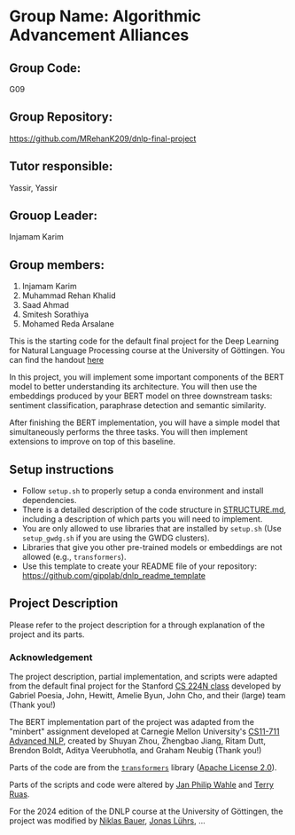 # Group Name: Algorithmic Advancement Alliances

## Group Code: 
G09
## Group Repository: 
https://github.com/MRehanK209/dnlp-final-project
## Tutor responsible: 
Yassir, Yassir
## Grouop Leader: 
Injamam Karim
## Group members:
1. Injamam Karim
2. Muhammad Rehan Khalid
3. Saad Ahmad
4. Smitesh Sorathiya
5. Mohamed Reda Arsalane

This is the starting code for the default final project for the Deep Learning for Natural Language Processing course at the University of Göttingen. You can find the handout [here](https://docs.google.com/document/d/1pZiPDbcUVhU9ODeMUI_lXZKQWSsxr7GO/edit?usp=sharing&ouid=112211987267179322743&rtpof=true&sd=true)

In this project, you will implement some important components of the BERT model to better understanding its architecture.
You will then use the embeddings produced by your BERT model on three downstream tasks: sentiment classification, paraphrase detection and semantic similarity.

After finishing the BERT implementation, you will have a simple model that simultaneously performs the three tasks.
You will then implement extensions to improve on top of this baseline.

## Setup instructions

* Follow `setup.sh` to properly setup a conda environment and install dependencies.
* There is a detailed description of the code structure in [STRUCTURE.md](./STRUCTURE.md), including a description of which parts you will need to implement.
* You are only allowed to use libraries that are installed by `setup.sh` (Use `setup_gwdg.sh` if you are using the GWDG clusters).
* Libraries that give you other pre-trained models or embeddings are not allowed (e.g., `transformers`).
* Use this template to create your README file of your repository: <https://github.com/gipplab/dnlp_readme_template>

## Project Description

Please refer to the project description for a through explanation of the project and its parts.

### Acknowledgement

The project description, partial implementation, and scripts were adapted from the default final project for the Stanford [CS 224N class](https://web.stanford.edu/class/cs224n/) developed by Gabriel Poesia, John, Hewitt, Amelie Byun, John Cho, and their (large) team (Thank you!)

The BERT implementation part of the project was adapted from the "minbert" assignment developed at Carnegie Mellon University's [CS11-711 Advanced NLP](http://phontron.com/class/anlp2021/index.html),
created by Shuyan Zhou, Zhengbao Jiang, Ritam Dutt, Brendon Boldt, Aditya Veerubhotla, and Graham Neubig  (Thank you!)

Parts of the code are from the [`transformers`](https://github.com/huggingface/transformers) library ([Apache License 2.0](./LICENSE)).

Parts of the scripts and code were altered by [Jan Philip Wahle](https://jpwahle.com/) and [Terry Ruas](https://terryruas.com/).

For the 2024 edition of the DNLP course at the University of Göttingen, the project was modified by [Niklas Bauer](https://github.com/ItsNiklas/), [Jonas Lührs](https://github.com/JonasLuehrs), ...
